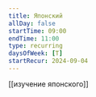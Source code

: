 ```yaml
---
title: Японский
allDay: false
startTime: 09:00
endTime: 11:00
type: recurring
daysOfWeek: [T]
startRecur: 2024-09-04
---
```

[[изучение японского]]